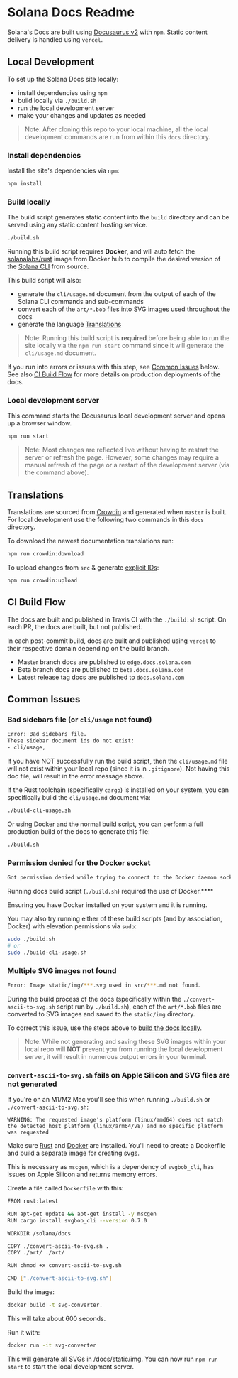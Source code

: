 # Solana Docs Readme

Solana's Docs are built using [Docusaurus v2](https://v2.docusaurus.io/) with `npm`.
Static content delivery is handled using `vercel`.

## Local Development

To set up the Solana Docs site locally:

- install dependencies using `npm`
- build locally via `./build.sh`
- run the local development server
- make your changes and updates as needed

> Note: After cloning this repo to your local machine, all the local development commands are run from within this `docs` directory.

### Install dependencies

Install the site's dependencies via `npm`:

```bash
npm install
```

### Build locally

The build script generates static content into the `build` directory and can be served using any static content hosting service.

```bash
./build.sh
```

Running this build script requires **Docker**, and will auto fetch the [solanalabs/rust](https://hub.docker.com/r/solanalabs/rust) image from Docker hub to compile the desired version of the [Solana CLI](https://docs.solana.com/cli) from source.

This build script will also:

- generate the `cli/usage.md` document from the output of each of the Solana CLI commands and sub-commands
- convert each of the `art/*.bob` files into SVG images used throughout the docs
- generate the language [Translations](#translations)

> Note: Running this build script is **required** before being able to run the site locally via the `npm run start` command since it will generate the `cli/usage.md` document.

If you run into errors or issues with this step, see [Common Issues](#common-issues) below. See also [CI Build Flow](#ci-build-flow) for more details on production deployments of the docs.

### Local development server

This command starts the Docusaurus local development server and opens up a browser window.

```bash
npm run start
```

> Note: Most changes are reflected live without having to restart the server or refresh the page. However, some changes may require a manual refresh of the page or a restart of the development server (via the command above).

## Translations

Translations are sourced from [Crowdin](https://docusaurus.io/docs/i18n/crowdin) and generated when `master` is built.
For local development use the following two commands in this `docs` directory.

To download the newest documentation translations run:

```sh
npm run crowdin:download
```

To upload changes from `src` & generate [explicit IDs](https://docusaurus.io/docs/markdown-features/headings#explicit-ids):

```shell
npm run crowdin:upload
```

## CI Build Flow

The docs are built and published in Travis CI with the `./build.sh` script. On each PR, the docs are built, but not published.

In each post-commit build, docs are built and published using `vercel` to their respective domain depending on the build branch.

- Master branch docs are published to `edge.docs.solana.com`
- Beta branch docs are published to `beta.docs.solana.com`
- Latest release tag docs are published to `docs.solana.com`

## Common Issues

### Bad sidebars file (or `cli/usage` not found)

```bash
Error: Bad sidebars file.
These sidebar document ids do not exist:
- cli/usage,
```

If you have NOT successfully run the build script, then the `cli/usage.md` file will not exist within your local repo (since it is in `.gitignore`). Not having this doc file, will result in the error message above.

If the Rust toolchain (specifically `cargo`) is installed on your system, you can specifically build the `cli/usage.md` document via:

```bash
./build-cli-usage.sh
```

Or using Docker and the normal build script, you can perform a full production build of the docs to generate this file:

```bash
./build.sh
```

### Permission denied for the Docker socket

```bash
Got permission denied while trying to connect to the Docker daemon socket at unix:///var/run/docker.sock: Post
```

Running docs build script (`./build.sh`) required the use of Docker.\*\*\*\*

Ensuring you have Docker installed on your system and it is running.

You may also try running either of these build scripts (and by association, Docker) with elevation permissions via `sudo`:

```bash
sudo ./build.sh
# or
sudo ./build-cli-usage.sh
```

### Multiple SVG images not found

```bash
Error: Image static/img/***.svg used in src/***.md not found.
```

During the build process of the docs (specifically within the `./convert-ascii-to-svg.sh` script run by `./build.sh`), each of the `art/*.bob` files are converted to SVG images and saved to the `static/img` directory.

To correct this issue, use the steps above to [build the docs locally](#build-locally).

> Note: While not generating and saving these SVG images within your local repo will **NOT** prevent you from running the local development server, it will result in numerous output errors in your terminal.

### `convert-ascii-to-svg.sh` fails on Apple Silicon and SVG files are not generated
If you're on an M1/M2 Mac you'll see this when running `./build.sh` or `./convert-ascii-to-svg.sh`:

```
WARNING: The requested image's platform (linux/amd64) does not match the detected host platform (linux/arm64/v8) and no specific platform was requested
```

Make sure [Rust](https://www.rust-lang.org/tools/install) and [Docker](https://docs.docker.com/get-docker/) are installed. You'll need to create a Dockerfile and build a separate image for creating svgs.

This is necessary as `mscgen`, which is a dependency of `svgbob_cli`, has issues on Apple Silicon and returns memory errors. 

Create a file called `Dockerfile` with this:
```bash
FROM rust:latest

RUN apt-get update && apt-get install -y mscgen
RUN cargo install svgbob_cli --version 0.7.0

WORKDIR /solana/docs

COPY ./convert-ascii-to-svg.sh .
COPY ./art/ ./art/

RUN chmod +x convert-ascii-to-svg.sh

CMD ["./convert-ascii-to-svg.sh"]
```

Build the image:
```bash
docker build -t svg-converter.
```
This will take about 600 seconds.

Run it with:
```bash
docker run -it svg-converter
```

This will generate all SVGs in /docs/static/img. You can now run `npm run start` to start the local development server.